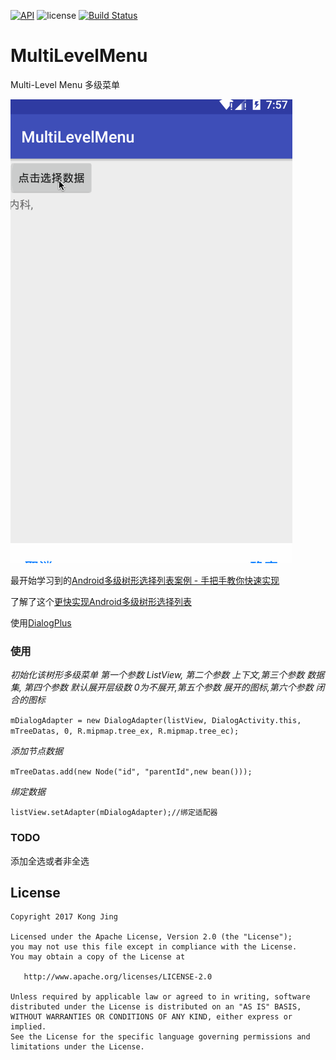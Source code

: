  [![API](https://img.shields.io/badge/API-14%2B-green.svg?style=flat)](https://android-arsenal.com/api?level=14) ![license](https://img.shields.io/badge/license-Apache-000000.svg) [![Build Status](https://www.travis-ci.org/kong-jing/MultiLevelMenu.svg?branch=master)](https://www.travis-ci.org/kong-jing/MultiLevelMenu)

# MultiLevelMenu
Multi-Level Menu 多级菜单

![](https://github.com/kong-jing/MultiLevelMenu/blob/master/multilevelmenu.gif)

最开始学习到的[Android多级树形选择列表案例 - 手把手教你快速实现](http://www.jianshu.com/p/b76572fb4e60)

了解了这个[更快实现Android多级树形选择列表](http://www.jianshu.com/p/090904d2b689)

使用[DialogPlus](http://blog.csdn.net/ss1168805219/article/details/54954427#属性方法)

### 使用

*初始化该树形多级菜单 第一个参数  ListView, 第二个参数  上下文,第三个参数  数据集, 第四个参数  默认展开层级数 0为不展开,第五个参数  展开的图标,第六个参数  闭合的图标*

``mDialogAdapter =
            new DialogAdapter(listView, DialogActivity.this, mTreeDatas, 0, R.mipmap.tree_ex,
                R.mipmap.tree_ec);``

*添加节点数据*

``mTreeDatas.add(new Node("id", "parentId",new bean()));``

*绑定数据*

``listView.setAdapter(mDialogAdapter);//绑定适配器``

### TODO
添加全选或者非全选

License
-------

    Copyright 2017 Kong Jing

    Licensed under the Apache License, Version 2.0 (the "License");
    you may not use this file except in compliance with the License.
    You may obtain a copy of the License at

       http://www.apache.org/licenses/LICENSE-2.0

    Unless required by applicable law or agreed to in writing, software
    distributed under the License is distributed on an "AS IS" BASIS,
    WITHOUT WARRANTIES OR CONDITIONS OF ANY KIND, either express or implied.
    See the License for the specific language governing permissions and
    limitations under the License.
